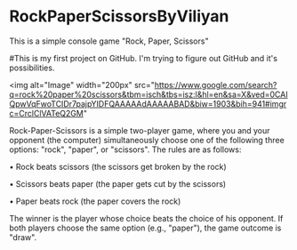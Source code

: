 # RockPaperScissorsByViliyan
This is a simple console game "Rock, Paper, Scissors"

#This is my first project on GitHub. I'm trying to figure out GitHub and it's possibilities.

<img alt="Image" width="200px" src="https://www.google.com/search?q=rock%20paper%20scissors&tbm=isch&tbs=isz:l&hl=en&sa=X&ved=0CAIQpwVqFwoTCIDr7pajpYIDFQAAAAAdAAAAABAD&biw=1903&bih=941#imgrc=CrclClVATeQ2GM"

Rock-Paper-Scissors is a simple two-player game, where you and your opponent (the computer) simultaneously choose one of the following three options: "rock", "paper", or "scissors". The rules are as follows: 

•	Rock beats scissors (the scissors get broken by the rock) 

•	Scissors beats paper (the paper gets cut by the scissors) 

•	Paper beats rock (the paper covers the rock) 

The winner is the player whose choice beats the choice of his opponent. If both players choose the same option (e.g., "paper"), the game outcome is "draw".
